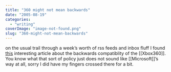 ```yaml
---
title: "360 might not mean backwards"
date: "2005-08-19"
categories: 
  - "writing"
coverImage: "image-not-found.png"
slug: "360-might-not-mean-backwards"
---
```


on the usual trail through a week’s worth of rss feeds and inbox fluff I found [this](http://www.games-digest.com/2005/08/xbox_360_withou.html) interesting article about the backwards compatiblity of the \[\[Xbox360\]\].  
You know what that sort of policy just does not sound like \[\[Microsoft\]\]’s way at all, sorry I did have my fingers crossed there for a bit.
